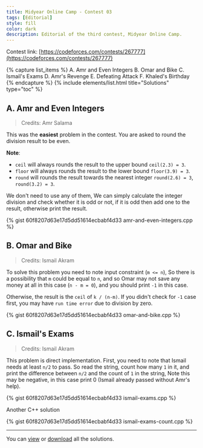 ```yaml
---
title: Midyear Online Camp - Contest 03
tags: [Editorial]
style: fill
color: dark
description: Editorial of the third contest, Midyear Online Camp.
---
```


Contest link: [https://codeforces.com/contests/267777](https://codeforces.com/contests/267777)

{% capture list_items %}
A. Amr and Even Integers
B. Omar and Bike
C. Ismail's Exams
D. Amr's Revenge
E. Defeating Attack
F. Khaled's Birthday
{% endcapture %}
{% include elements/list.html title="Solutions" type="toc" %}

## A. Amr and Even Integers

> Credits: Amr Salama

This was the **easiest** problem in the contest. You are asked to round the division result to be even.

**Note**:

- `ceil` will always rounds the result to the upper bound `ceil(2.3) = 3`.
- `floor` will always rounds the result to the lower bound `floor(3.9) = 3`.
- `round` will rounds the result towards the nearest integer `round(2.6) = 3`, `round(3.2) = 3`.

We don't need to use any of them, We can simply calculate the integer division and check whether it is odd or not, if it is odd then add one to the result, otherwise print the result.

{% gist 60f8207d63e17d5dd51614ecbabf4d33 amr-and-even-integers.cpp %}

## B. Omar and Bike

> Credits: Ismail Akram

To solve this problem you need to note input constraint (`m <= n`), So there is a possibility that `m` could be equal to `n`, and so Omar may not save any money at all in this case (`n - m = 0`), and you should print `-1` in this case.

Otherwise, the result is the `ceil` of `k / (n-m)`. If you didn't check for `-1` case first, you may have `run time error` due to division by zero.

{% gist 60f8207d63e17d5dd51614ecbabf4d33 omar-and-bike.cpp %}

## C. Ismail's Exams

> Credits: Ismail Akram

This problem is direct implementation. First, you need to note that Ismail needs at least `n/2` to pass. So read the string, count how many `1` in it, and print the difference between `n/2` and the count of `1` in the string, Note this may be negative, in this case print 0 (Ismail already passed without Amr's help).

{% gist 60f8207d63e17d5dd51614ecbabf4d33 ismail-exams.cpp %}

Another C++ solution

{% gist 60f8207d63e17d5dd51614ecbabf4d33 ismail-exams-count.cpp %}

---

You can [view](https://gist.github.com/amrsalama/60f8207d63e17d5dd51614ecbabf4d33) or [download](https://gist.github.com/amrsalama/60f8207d63e17d5dd51614ecbabf4d33/archive/master.zip) all the solutions.
